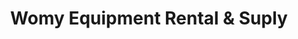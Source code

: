 ---
title: "Womy Equipment Rental & Suply"
url: /centro-de-negocios-zona-catastral-3-parcela-192-zona-a-5-sector-a-zedm/womy-equipment-rental-y-suply/
shop: electrónica
---